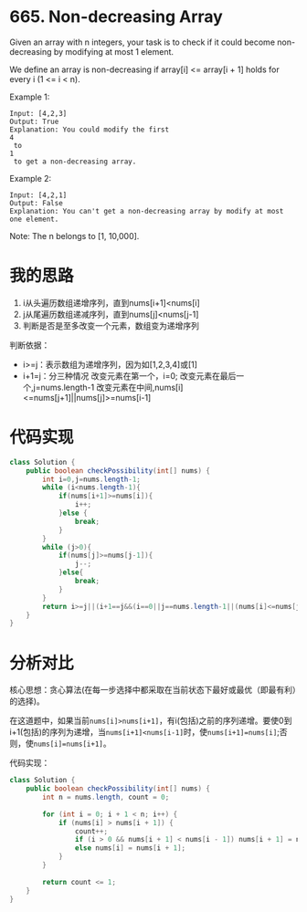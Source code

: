 ﻿# 665. Non-decreasing Array

Given an array with n integers, your task is to check if it could become non-decreasing by modifying at most 1 element.

We define an array is non-decreasing if array[i] <= array[i + 1] holds for every i (1 <= i < n).

Example 1:

```
Input: [4,2,3]
Output: True
Explanation: You could modify the first 
4
 to 
1
 to get a non-decreasing array.
```

Example 2:

```
Input: [4,2,1]
Output: False
Explanation: You can't get a non-decreasing array by modify at most one element.
```

Note: The n belongs to [1, 10,000].

# 我的思路

1. i从头遍历数组递增序列，直到nums[i+1]<nums[i]
2. j从尾遍历数组递减序列，直到nums[j]<nums[j-1]
3. 判断是否是至多改变一个元素，数组变为递增序列

判断依据：

 - i>=j：表示数组为递增序列，因为如[1,2,3,4]或[1]
 - i+1=j：分三种情况
改变元素在第一个，i=0;
改变元素在最后一个,j=nums.length-1
改变元素在中间,nums[i]<=nums[j+1]||nums[j]>=nums[i-1]

# 代码实现

```java
class Solution {
    public boolean checkPossibility(int[] nums) {
        int i=0,j=nums.length-1;
        while (i<nums.length-1){
            if(nums[i+1]>=nums[i]){
                i++;
            }else {
                break;
            }
        }
        while (j>0){
            if(nums[j]>=nums[j-1]){
                j--;
            }else{
                break;
            }
        }
        return i>=j||(i+1==j&&(i==0||j==nums.length-1||(nums[i]<=nums[j+1]||nums[j]>=nums[i-1])));
    }
}
```

# 分析对比

核心思想：贪心算法(在每一步选择中都采取在当前状态下最好或最优（即最有利）的选择)。

在这道题中，如果当前`nums[i]>nums[i+1]`，有i(包括)之前的序列递增。要使0到i+1(包括)的序列为递增，当`nums[i+1]<nums[i-1]`时，使`nums[i+1]=nums[i]`;否则，使`nums[i]=nums[i+1]`。

代码实现：

```java
class Solution {
    public boolean checkPossibility(int[] nums) {
        int n = nums.length, count = 0;
        
        for (int i = 0; i + 1 < n; i++) {
            if (nums[i] > nums[i + 1]) {
                count++;
                if (i > 0 && nums[i + 1] < nums[i - 1]) nums[i + 1] = nums[i];
                else nums[i] = nums[i + 1];
            }
        }
            
        return count <= 1;
    }
}
```